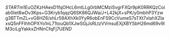 $START$m1EuOZKzHAexD1fqOHcL6mtLLg0rbMCMziSvgrFXQr9pK0RRKQzCoiab0Iet8wDv3Kps+G3Kryb1qqzQ6SK86QJWa/J+L42kjX+sPK/y0mbhP3Yzwg3BTTmZL+vG8HZ6/shLr59AXhXk0YyR6obEnFS9CcVumeS7sTXt7xIahXZlaxsQ5nFFIhhOPXYo1nL71touQb1XJwSGjJsRLtzVVmsuEXjXBYSbH26md69v9lM3ciLgYakkxZHNnCfqFj7U$END$